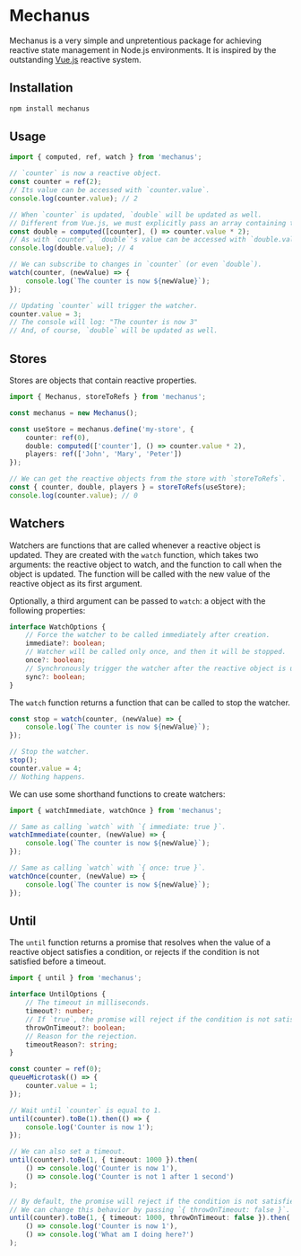 # Mechanus
Mechanus is a very simple and unpretentious package for achieving reactive state management in Node.js environments. It is inspired by the outstanding [Vue.js](https://vuejs.org/guide/essentials/reactivity-fundamentals.html#ref) reactive system.

## Installation
```bash
npm install mechanus
```

## Usage
```typescript
import { computed, ref, watch } from 'mechanus';

// `counter` is now a reactive object.
const counter = ref(2);
// Its value can be accessed with `counter.value`.
console.log(counter.value); // 2

// When `counter` is updated, `double` will be updated as well.
// Different from Vue.js, we must explicitly pass an array containing the reactive objects.
const double = computed([counter], () => counter.value * 2);
// As with `counter`, `double`'s value can be accessed with `double.value`.
console.log(double.value); // 4

// We can subscribe to changes in `counter` (or even `double`).
watch(counter, (newValue) => {
    console.log(`The counter is now ${newValue}`);
});

// Updating `counter` will trigger the watcher.
counter.value = 3;
// The console will log: "The counter is now 3"
// And, of course, `double` will be updated as well.
```

## Stores
Stores are objects that contain reactive properties.

```typescript
import { Mechanus, storeToRefs } from 'mechanus';

const mechanus = new Mechanus();

const useStore = mechanus.define('my-store', {
    counter: ref(0),
    double: computed(['counter'], () => counter.value * 2),
    players: ref(['John', 'Mary', 'Peter'])
});

// We can get the reactive objects from the store with `storeToRefs`.
const { counter, double, players } = storeToRefs(useStore);
console.log(counter.value); // 0
```

## Watchers
Watchers are functions that are called whenever a reactive object is updated. They are created with the `watch` function, which takes two arguments: the reactive object to watch, and the function to call when the object is updated. The function will be called with the new value of the reactive object as its first argument.

Optionally, a third argument can be passed to `watch`: a object with the following properties:
```typescript
interface WatchOptions {
    // Force the watcher to be called immediately after creation.
    immediate?: boolean;
    // Watcher will be called only once, and then it will be stopped.
    once?: boolean;
    // Synchronously trigger the watcher after the reactive object is updated.
    sync?: boolean;
}
```

The `watch` function returns a function that can be called to stop the watcher.
```typescript
const stop = watch(counter, (newValue) => {
    console.log(`The counter is now ${newValue}`);
});

// Stop the watcher.
stop();
counter.value = 4;
// Nothing happens.
```

We can use some shorthand functions to create watchers:
```typescript
import { watchImmediate, watchOnce } from 'mechanus';

// Same as calling `watch` with `{ immediate: true }`.
watchImmediate(counter, (newValue) => {
    console.log(`The counter is now ${newValue}`);
});

// Same as calling `watch` with `{ once: true }`.
watchOnce(counter, (newValue) => {
    console.log(`The counter is now ${newValue}`);
});
```

## Until
The `until` function returns a promise that resolves when the value of a reactive object satisfies a condition, or rejects if the condition is not satisfied before a timeout.

```typescript
import { until } from 'mechanus';

interface UntilOptions {
    // The timeout in milliseconds.
    timeout?: number;
    // If `true`, the promise will reject if the condition is not satisfied before the timeout.
    throwOnTimeout?: boolean;
    // Reason for the rejection.
    timeoutReason?: string;
}

const counter = ref(0);
queueMicrotask(() => {
    counter.value = 1;
});

// Wait until `counter` is equal to 1.
until(counter).toBe(1).then(() => {
    console.log('Counter is now 1');
});

// We can also set a timeout.
until(counter).toBe(1, { timeout: 1000 }).then(
    () => console.log('Counter is now 1'),
    () => console.log('Counter is not 1 after 1 second')
);

// By default, the promise will reject if the condition is not satisfied before the timeout.
// We can change this behavior by passing `{ throwOnTimeout: false }`.
until(counter).toBe(1, { timeout: 1000, throwOnTimeout: false }).then(
    () => console.log('Counter is now 1'),
    () => console.log('What am I doing here?')
);
```
